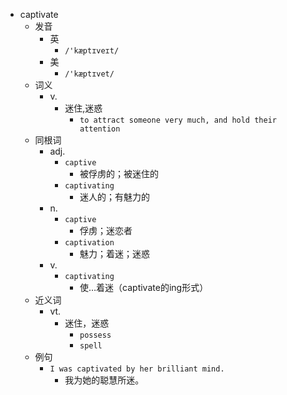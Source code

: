 - captivate
  - 发音
    - 英
      - `/'kæptɪveɪt/`
    - 美
      - `/'kæptɪvet/`
  - 词义
    - v.
      - 迷住,迷惑
        - `to attract someone very much, and hold their attention`
  - 同根词
    - adj.
      - `captive`
        - 被俘虏的；被迷住的
      - `captivating`
        - 迷人的；有魅力的
    - n.
      - `captive`
        - 俘虏；迷恋者
      - `captivation`
        - 魅力；着迷；迷惑
    - v.
      - `captivating`
        - 使…着迷（captivate的ing形式）
  - 近义词
    - vt.
      - 迷住，迷惑
        - `possess`
        - `spell`
  - 例句
    - `I was captivated by her brilliant mind.`
      - 我为她的聪慧所迷。


